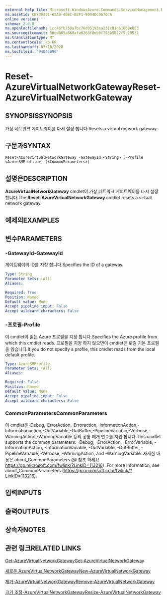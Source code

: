 ```yaml
---
external help file: Microsoft.WindowsAzure.Commands.ServiceManagement.Network.dll-Help.xml
ms.assetid: CD735391-62A8-40EC-B2F1-9044DC0676CA
online version: ''
schema: 2.0.0
ms.openlocfilehash: 1cc46fb250a7bc76d05193ea231c81d61668e853
ms.sourcegitcommit: 56ed085a868afa8263f8eb0f755b5822f5c29532
ms.translationtype: MT
ms.contentlocale: ko-KR
ms.lasthandoff: 07/18/2020
ms.locfileid: "94046090"
---
```

# <span data-ttu-id="80c08-101">Reset-AzureVirtualNetworkGateway</span><span class="sxs-lookup"><span data-stu-id="80c08-101">Reset-AzureVirtualNetworkGateway</span></span>

## <span data-ttu-id="80c08-102">SYNOPSIS</span><span class="sxs-lookup"><span data-stu-id="80c08-102">SYNOPSIS</span></span>
<span data-ttu-id="80c08-103">가상 네트워크 게이트웨이를 다시 설정 합니다.</span><span class="sxs-lookup"><span data-stu-id="80c08-103">Resets a virtual network gateway.</span></span>

## <span data-ttu-id="80c08-104">구문과</span><span class="sxs-lookup"><span data-stu-id="80c08-104">SYNTAX</span></span>

```
Reset-AzureVirtualNetworkGateway -GatewayId <String> [-Profile <AzureSMProfile>] [<CommonParameters>]
```

## <span data-ttu-id="80c08-105">설명은</span><span class="sxs-lookup"><span data-stu-id="80c08-105">DESCRIPTION</span></span>
<span data-ttu-id="80c08-106">**AzureVirtualNetworkGateway** cmdlet이 가상 네트워크 게이트웨이를 다시 설정 합니다.</span><span class="sxs-lookup"><span data-stu-id="80c08-106">The **Reset-AzureVirtualNetworkGateway** cmdlet resets a virtual network gateway.</span></span>

## <span data-ttu-id="80c08-107">예제의</span><span class="sxs-lookup"><span data-stu-id="80c08-107">EXAMPLES</span></span>

## <span data-ttu-id="80c08-108">변수</span><span class="sxs-lookup"><span data-stu-id="80c08-108">PARAMETERS</span></span>

### <span data-ttu-id="80c08-109">-GatewayId</span><span class="sxs-lookup"><span data-stu-id="80c08-109">-GatewayId</span></span>
<span data-ttu-id="80c08-110">게이트웨이의 ID를 지정 합니다.</span><span class="sxs-lookup"><span data-stu-id="80c08-110">Specifies the ID of a gateway.</span></span>

```yaml
Type: String
Parameter Sets: (All)
Aliases: 

Required: True
Position: Named
Default value: None
Accept pipeline input: False
Accept wildcard characters: False
```

### <span data-ttu-id="80c08-111">-프로필</span><span class="sxs-lookup"><span data-stu-id="80c08-111">-Profile</span></span>
<span data-ttu-id="80c08-112">이 cmdlet이 읽는 Azure 프로필을 지정 합니다.</span><span class="sxs-lookup"><span data-stu-id="80c08-112">Specifies the Azure profile from which this cmdlet reads.</span></span> <span data-ttu-id="80c08-113">프로필을 지정 하지 않으면이 cmdlet은 로컬 기본 프로필을 읽습니다.</span><span class="sxs-lookup"><span data-stu-id="80c08-113">If you do not specify a profile, this cmdlet reads from the local default profile.</span></span>

```yaml
Type: AzureSMProfile
Parameter Sets: (All)
Aliases: 

Required: False
Position: Named
Default value: None
Accept pipeline input: False
Accept wildcard characters: False
```

### <span data-ttu-id="80c08-114">CommonParameters</span><span class="sxs-lookup"><span data-stu-id="80c08-114">CommonParameters</span></span>
<span data-ttu-id="80c08-115">이 cmdlet은-Debug,-ErrorAction,-Erroraction,-InformationAction,-Informationaction,-OutVariable,-OutBuffer,-PipelineVariable,-Verbose,-WarningAction,-WarningVariable 등의 공통 매개 변수를 지원 합니다.</span><span class="sxs-lookup"><span data-stu-id="80c08-115">This cmdlet supports the common parameters: -Debug, -ErrorAction, -ErrorVariable, -InformationAction, -InformationVariable, -OutVariable, -OutBuffer, -PipelineVariable, -Verbose, -WarningAction, and -WarningVariable.</span></span> <span data-ttu-id="80c08-116">자세한 내용은 about_CommonParameters (을 참조 하세요 https://go.microsoft.com/fwlink/?LinkID=113216) .</span><span class="sxs-lookup"><span data-stu-id="80c08-116">For more information, see about_CommonParameters (https://go.microsoft.com/fwlink/?LinkID=113216).</span></span>

## <span data-ttu-id="80c08-117">입력</span><span class="sxs-lookup"><span data-stu-id="80c08-117">INPUTS</span></span>

## <span data-ttu-id="80c08-118">출력</span><span class="sxs-lookup"><span data-stu-id="80c08-118">OUTPUTS</span></span>

## <span data-ttu-id="80c08-119">상속자</span><span class="sxs-lookup"><span data-stu-id="80c08-119">NOTES</span></span>

## <span data-ttu-id="80c08-120">관련 링크</span><span class="sxs-lookup"><span data-stu-id="80c08-120">RELATED LINKS</span></span>

[<span data-ttu-id="80c08-121">Get-AzureVirtualNetworkGateway</span><span class="sxs-lookup"><span data-stu-id="80c08-121">Get-AzureVirtualNetworkGateway</span></span>](./Get-AzureVirtualNetworkGateway.md)

[<span data-ttu-id="80c08-122">새로운 AzureVirtualNetworkGateway</span><span class="sxs-lookup"><span data-stu-id="80c08-122">New-AzureVirtualNetworkGateway</span></span>](./New-AzureVirtualNetworkGateway.md)

[<span data-ttu-id="80c08-123">제거-AzureVirtualNetworkGateway</span><span class="sxs-lookup"><span data-stu-id="80c08-123">Remove-AzureVirtualNetworkGateway</span></span>](./Remove-AzureVirtualNetworkGateway.md)

[<span data-ttu-id="80c08-124">크기 조정-AzureVirtualNetworkGateway</span><span class="sxs-lookup"><span data-stu-id="80c08-124">Resize-AzureVirtualNetworkGateway</span></span>](./Resize-AzureVirtualNetworkGateway.md)


